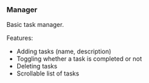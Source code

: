 ### Manager

Basic task manager. 

Features:
- Adding tasks (name, description)
- Toggling whether a task is completed or not
- Deleting tasks
- Scrollable list of tasks